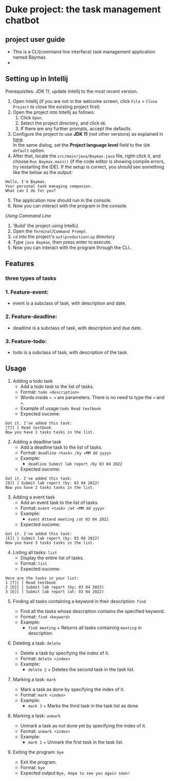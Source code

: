 # Duke project: the task management chatbot
## project user guide

* This is a CLI(command line interface) task management application named Baymax.
*

## Setting up in Intellij

Prerequisites: JDK 11, update Intellij to the most recent version.

1. Open Intellij (if you are not in the welcome screen, click `File` > `Close Project` to close the existing project first)
2. Open the project into Intellij as follows:
    1. Click `Open`.
    2. Select the project directory, and click `OK`.
    3. If there are any further prompts, accept the defaults.
3. Configure the project to use **JDK 11** (not other versions) as explained in [here](https://www.jetbrains.com/help/idea/sdk.html#set-up-jdk).<br>
   In the same dialog, set the **Project language level** field to the `SDK default` option.
4. After that, locate the `src/main/java/Baymax.java` file, right-click it, and choose `Run Baymax.main()` (if the code editor is showing compile errors, try restarting the IDE). If the setup is correct, you should see something like the below as the output:

```
Hello, I'm Baymax.
Your personal task managing companion. 
What can I do for you? 
```

5. The application now should run in the console.
6. Now you can interact with the program in the console.


*Using Command Line*

1. 'Build' the project using IntelliJ.
2. Open the `Terminal`/`Command Prompt`.
3. `cd` into the project's `out\production\ip` directory
4. Type `java Baymax`, then press enter to execute.
5. Now you can interact with the program through the CLI..


## Features
### three types of tasks
### 1. Feature-event:
- event is a subclass of task, with description and date.
### 2. Feature-deadline:
- deadline is a subclass of task, with description and due date.
### 3. Feature-todo:
- todo is a subclass of task, with description of the task.

## Usage
1. Adding a todo task
    * Add a todo task to the list of tasks.
    * Format: `todo <description>`
    * Words inside `< >` are parameters. There is no need to type the `<` and `>`.
    * Example of usage:`todo Read textbook`
    * Expected oucome:
```
Got it. I've added this task:
[T][ ] Read textbook
Now you have 1 tasks tasks in the list.
```

2. Adding a deadline task
    * Add a deadline task to the list of tasks.
    * Format: `deadline <task> /by <MM dd yyyy>`
    * Example:
        * `deadline Submit lab report /by 03 04 2022`
    * Expected oucome:
```
Got it. I've added this task:
[D][ ] Submit lab report (by: 03 04 2022)
Now you have 2 tasks tasks in the list.
```
3. Adding a event task
    * Add an event task to the list of tasks.
    * Format: `event <task> /at <MM dd yyyy>`
    * Example:
        * `event Attend meeting /at 03 04 2022`
    * Expected oucome:
```
Got it. I've added this task:
[E][ ] Submit lab report (by: 03 04 2022)
Now you have 3 tasks tasks in the list.
```

4. Listing all tasks: `list`
    * Display the entire list of tasks.
    * Format: `list`
    * Expected oucome:

```
Here are the tasks in your list:
1 [T][ ] Read textbook
2 [D][ ] Submit lab report (by: 03 04 2022)
3 [E][ ] Submit lab report (at: 03 04 2022)
```
5. Finding all tasks containing a keyword in their description: `find`
    * Find all the tasks whose description contains the specified keyword.
    * Format: `find <keyword>`
    * Example:
        * `find meeting` +
          Returns all tasks containing `meeting` in description.

6. Deleting a task: `delete`
    * Delete a task by specifying the index of it.
    * Format: `delete <index>`
    * Example:
        * `delete 2` +
          Deletes the second task in the task list.

7. Marking a task: `mark`
    * Mark a task as done by specifying the index of it.
    * Format: `mark <index>`
    * Example:
        * `mark 3` +
          Marks the third task in the task list as done.

8. Marking a task: `unmark`
    * Unmark a task as not done yet by specifying the index of it.
    * Format: `unmark <index>`
    * Example:
        * `mark 1` +
          Unmark the first task in the task list.

9. Exiting the program: `bye`
    * Exit the program.
    * Format: `bye`
    * Expected output:`Bye, Hope to see you again soon!`
